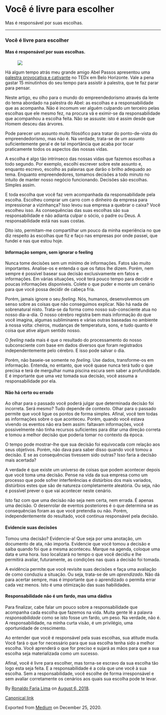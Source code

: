 Você é livre para escolher
==========================

Mas é responsável por suas escolhas.

------------------------------------------------------------------------

### Você é livre para escolher

#### Mas é responsável por suas escolhas.

<figure>
<img src="https://cdn-images-1.medium.com/max/800/1*tvVCusAo0a31uW96RZlwSg.jpeg" class="graf-image" />
</figure>Há algum tempo atrás meu grande amigo Abel Passos apresentou
uma
<a href="https://youtu.be/1CPgtTYlZPY" class="markup--anchor markup--p-anchor">palestra provocativa e cativante</a>
no TEDx em Belo Horizonte. Vale a pena gastar 15 minutinhos do seu tempo
para assistir à palestra, que te faz parar para pensar.

Neste artigo, eu olho para o mundo do empreendedorismo através da lente
do tema abordado na palestra do Abel: as escolhas e a responsabilidade
que as acompanha. Não é incomum ver alguém culpando um terceiro pelas
escolhas que ele mesmo fez, na procura vã e eximir-se da
responsabilidade que acompanhou a escolha feita. Não se assuste: isto é
assim desde que Homem desceu das árvores.

Pode parecer um assunto muito filosófico para tratar do ponto-de-vista
do empreendedorismo, mas não é. Na verdade, trata-se de um assunto
suficientemente geral e de tal importância que acaba por tocar
praticamente todos os aspectos das nossas vidas.

A escolha é algo tão intrínseco das nossas vidas que fazemos escolhas a
todo segundo. Por exemplo, escolhi escrever sobre este assunto e,
enquanto escrevo, escolho as palavras que darão o brilho adequado ao
tema. Enquanto empreendedores, tomamos decisões a todo minuto no intuito
de manter nosso negócio funcionando. Decisões são escolhas. Simples
assim.

E toda escolha que você faz vem acompanhada da responsabilidade pela
escolha. Escolheu comprar um carro com o dinheiro da empresa para
impressionar a vizinhança? Isso levou sua empresa a quebrar o caixa?
Você escolheu isso. As consequências das suas escolhas são sua
responsabilidade e não adianta culpar o sócio, o padre ou Deus. A
responsabilidade está nas suas costas.

Dito isto, permitam-me compartilhar um pouco da minha experiência no que
diz respeito às escolhas que fiz e faço nas empresas por onde passei,
que fundei e nas que estou hoje.

#### Informação sempre, sem ignorar o feeling

Nunca tome decisões sem um mínimo de informações. Fatos são muito
importantes. Analise-os e entenda o que os fatos lhe dizem. Porém, nem
sempre é possível basear sua decisão exclusivamente em fatos e
informações. Em várias situações, você terá pouco tempo para decidir e
poucas informações disponíveis. Colete o que puder e monte um cenário
para que você possa decidir de cabeça fria.

Porém, jamais ignore o seu *feeling*. Nós, humanos, desenvolvemos um
senso sobre as coisas que não conseguimos explicar. Não há nada de
sobrenatural nisto. Trata-se da forma como nosso sub-consciente atua no
nosso dia-a-dia. O nosso cérebro registra bem mais informação do que
você imagina, algumas subliminares e várias outras baseadas no ambiente
à nossa volta: cheiros, mudanças de temperatura, sons, e tudo quanto é
coisa que ative algum sentido nosso.

O *feeling* nada mais é que o resultado do processamento do nosso
subconsciente com base em dados diversos que foram registrados
independentemente pelo cérebro. E isso pode salvar o dia.

Porém, não baseie-se somente no *feeling*. Use dados, transforme-os em
informação. Entenda, no entanto, que você quase nunca terá tudo o que
precisa e terá de mergulhar numa piscina escura sem saber a
profundidade. E é importante que uma vez tomada sua decisão, você assuma
a responsabilidade por ela.

#### Não há certo ou errado

Ao olhar para o passado você poderá julgar que determinada decisão foi
incorreta. Será mesmo? Tudo depende de contexto. Olhar para o passado
permite que você ligue os pontos de forma simples. Afinal, você tem
todas as informações sobre o que aconteceu. Porém, quando você estava
vivendo os eventos não era bem assim: faltavam informações, você
possivelmente não tinha recursos suficientes para ditar uma direção
correta e tomou a melhor decisão que poderia tomar no contexto da época.

O tempo pode mostrar-lhe que sua decisão foi equivocada com relação aos
seus objetivos. Porém, não dava para saber disso quando você tomou a
decisão. E se as consequências tivessem sido outras? Isso faria a
decisão mais acertada?

A verdade é que existe um universo de coisas que podem acontecer depois
que você toma uma decisão. Pense na vida da sua empresa como um processo
que pode sofrer interferências e distúrbios dos mais variados,
distúrbios estes que são de natureza completamente aleatória. Ou seja,
não é possível prever o que vai acontecer neste cenário.

Isto faz com que uma decisão não seja nem certa, nem errada. É apenas
uma decisão. O desenrolar de eventos posteriores é o que determina se as
consequências foram as que você pretendia ou não. Porém,
independentemente do resultado, você continua responsável pela decisão.

#### Evidencie suas decisões

Tomou uma decisão? Evidencie-a! Que seja por uma anotação, um documento
de ata, não importa. Evidencie que você tomou a decisão e saiba quando
foi que a mesma aconteceu. Marque na agenda, coloque uma data e uma
hora. Isso localizará no tempo o que você decidiu e lhe permitirá
avaliar, futuramente, as condições nas quais a decisão foi tomada.

A evidência permite que você revisite suas decisões e faça uma avaliação
de como conduziu a situação. Ou seja, trata-se de um *aprendizado*. Não
dá para acertar sempre, mas é importante que o aprendizado o permita
errar cada vez menos. Isto é uma otimização das suas habilidades.

#### Responsabilidade não é um fardo, mas uma dádiva

Para finalizar, cabe falar um pouco sobre a responsabilidade que
acompanha cada escolha que fazemos na vida. Muita gente lê a palavra
*responsabilidade* como se isto fosse um fardo, um peso. Na verdade, não
é. A responsabilidade, na minha curta visão, é um privilégio, uma
oportunidade de crescimento.

Ao entender que você é responsável pela suas escolhas, sua atitude muda.
Você fará o que for necessário para que sua escolha tenha sido a melhor
escolha. Você aprenderá o que for preciso e sujará as mãos para que a
sua escolha seja materializada como um sucesso.

Afinal, você é livre para escolher, mas torna-se escravo da sua escolha
tão logo esta seja feita. E a responsabilidade é a cola que une você à
sua escolha. Sem a responsabilidade, você escolhe de forma irresponsável
e sem avaliar corretamente os cenários aos quais sua escolha pode te
levar.

By
<a href="https://medium.com/@ronaldolima" class="p-author h-card">Ronaldo Faria Lima</a>
on [August 6, 2018](https://medium.com/p/18530ec5e351).

<a href="https://medium.com/@ronaldolima/voc%C3%AA-%C3%A9-livre-para-escolher-18530ec5e351" class="p-canonical">Canonical link</a>

Exported from [Medium](https://medium.com) on December 25, 2020.
